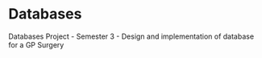 # Databases
Databases Project - Semester 3 - Design and implementation of database for a GP Surgery
